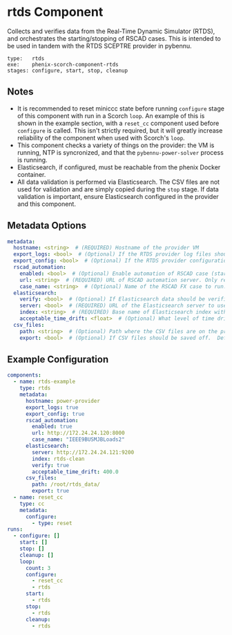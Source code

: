 # rtds Component

Collects and verifies data from the Real-Time Dynamic Simulator (RTDS), and orchestrates the starting/stopping of RSCAD cases. This is intended to be used in tandem with the RTDS SCEPTRE provider in pybennu.

```
type:   rtds
exe:    phenix-scorch-component-rtds
stages: configure, start, stop, cleanup
```

## Notes

- It is recommended to reset miniccc state before running `configure` stage of this component with run in a Scorch `loop`. An example of this is shown in the example section, with a `reset_cc` component used before `configure` is called. This isn't strictly required, but it will greatly increase reliability of the component when used with Scorch's `loop`.
- This component checks a variety of things on the provider: the VM is running, NTP is syncronized, and that the `pybennu-power-solver` process is running.
- Elasticsearch, if configured, must be reachable from the phenix Docker container.
- All data validation is performed via Elasticsearch. The CSV files are not used for validation and are simply copied during the `stop` stage. If data validation is important, ensure Elasticsearch configured in the provider and this component.

## Metadata Options

```yaml
metadata:
  hostname: <string>  # (REQUIRED) Hostname of the provider VM
  export_logs: <bool>  # (Optional) If the RTDS provider log files should be exported during the stop stage. Defaults to false.
  export_config: <bool>  # (Optional) If the RTDS provider configuration file (config.ini) should be exported during the configure stage. Defaults to false.
  rscad_automation:
    enabled: <bool>  # (Optional) Enable automation of RSCAD case (starting/stopping). Default: false
    url: <string>  # (REQUIRED) URL of RSCAD automation server. Only required if rscad_automation.enabled is true.
    case_name: <string>  # (Optional) Name of the RSCAD FX case to run. This should be the name of the case file (e.g. .rtfx file), WITHOUT the file extension.
  elasticsearch:
    verify: <bool>  # (Optional) If Elasticsearch data should be verified. Defaults to false.
    server: <bool>  # (REQUIRED) URL of the Elasticsearch server to use. Required if elasticsearch.verify is true.
    index: <string>  # (REQUIRED) Base name of Elasticsearch index with data to check. Required if elasticsearch.verify is true.
    acceptable_time_drift: <float>  # (Optional) What level of time drift between RTDS and SCEPTRE is acceptable, in milliseconds. Time drift will only be checked if a value is specified here, and when elasticsearch.verify is true.
  csv_files:
    path: <string>  # (Optional) Path where the CSV files are on the provider. Defaults to /root/rtds_data/
    export: <bool>  # (Optional) If CSV files should be saved off.  Defaults to false.

```

## Example Configuration

```yaml
components:
  - name: rtds-example
    type: rtds
    metadata:
      hostname: power-provider
      export_logs: true
      export_config: true
      rscad_automation:
        enabled: true
        url: http://172.24.24.120:8000
        case_name: "IEEE9BUSMJBLoads2"
      elasticsearch:
        server: http://172.24.24.121:9200
        index: rtds-clean
        verify: true
        acceptable_time_drift: 400.0
      csv_files:
        path: /root/rtds_data/
        export: true
  - name: reset_cc
    type: cc
    metadata:
      configure:
        - type: reset
runs:
  - configure: []
    start: []
    stop: []
    cleanup: []
    loop:
      count: 3
      configure:
        - reset_cc
        - rtds
      start:
        - rtds
      stop:
        - rtds
      cleanup:
        - rtds
```
